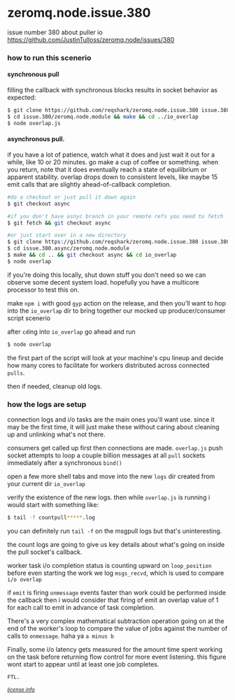 # zeromq.node.issue.380
issue number 380 about puller io https://github.com/JustinTulloss/zeromq.node/issues/380

### how to run this scenerio

#### synchronous pull
filling the callback with synchronous blocks results in socket behavior as expected:
```bash
$ git clone https://github.com/reqshark/zeromq.node.issue.380 issue.380
$ cd issue.380/zeromq.node.module && make && cd ../io_overlap
$ node overlap.js
```

#### asynchronous pull.
if you have a lot of patience, watch what it does and just wait it out for a while, like 10 or 20 minutes. go make a cup of coffee or something. when you return, note that it does eventually reach a state of equilibrium or apparent stability. overlap drops down to consistent levels, like maybe 15 emit calls that are slightly ahead-of-callback completion.
```bash
#do a checkout or just pull it down again
$ git checkout async

#if you don't have asnyc branch in your remote refs you need to fetch
$ git fetch && git checkout async

#or just start over in a new directory
$ git clone https://github.com/reqshark/zeromq.node.issue.380 issue.380.async
$ cd issue.380.async/zeromq.node.module
$ make && cd .. && git checkout async && cd io_overlap
$ node overlap
```

if you're doing this locally, shut down stuff you don't need so we can observe some decent system load. hopefully you have a multicore processor to test this on.

make `npm i` with good `gyp` action on the release, and then you'll want to hop into the `io_overlap` dir to bring together our mocked up producer/consumer script scenerio 

after `cd`ing into `io_overlap` go ahead and run

```js
$ node overlap
```
the first part of the script will look at your machine's cpu lineup and decide how many cores to facilitate for workers distributed across connected `pulls`. 

then if needed, cleanup old logs.

### how the logs are setup

connection logs and i/o tasks are the main ones you'll want use. since it may be the first time, it will just make these without caring about cleaning up and unlinking what's not there.

consumers get called up first then connections are made. `overlap.js` push socket attempts to loop a couple billion messages at all `pull` sockets immediately after a synchronous `bind()`

open a few more shell tabs and move into the new `logs` dir created from your current dir `io_overlap`

verify the existence of the new logs. then while `overlap.js` is running i would start with something like:

```bash
$ tail -f countpull*****.log
```
you can definitely run `tail -f` on the msgpull logs but that's uninteresting.

the count logs are going to give us key details about what's going on inside the pull socket's callback.

worker task i/o completion status is counting upward on `loop_position`
before even starting the work we log `msgs_recvd`, which is used to compare `i/o overlap`

if `emit` is firing `onmessage` events faster than work could be performed inside the callback then i would consider that firing of emit an overlap value of 1 for each call to emit in advance of task completion. 

There's a very complex mathematical subtraction operation going on at the end of the worker's loop to compare the value of jobs against the number of calls to `onmessage`. haha ya `a minus b`

Finally, some i/o latency gets measured for the amount time spent working on the task before returning flow control for more event listening. this figure wont start to appear until at least one job completes.

```bash
FTL.
```
<sub>*[license info](http://ftlard.org)*</sub>